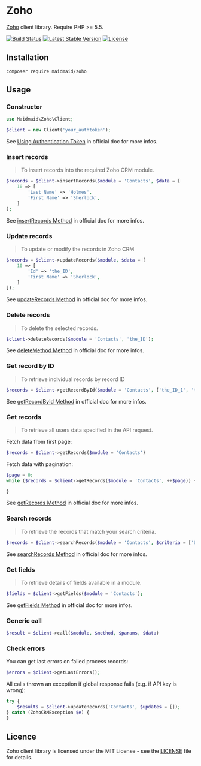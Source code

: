Zoho
====

[Zoho](https://www.zoho.com) client library. Require PHP >= 5.5.

[![Build Status](https://travis-ci.org/maidmaid/zoho.svg?branch=master)](https://travis-ci.org/maidmaid/zoho)
[![Latest Stable Version](https://poser.pugx.org/maidmaid/zoho/v/stable)](https://packagist.org/packages/maidmaid/zoho)
[![License](https://poser.pugx.org/maidmaid/zoho/license)](https://packagist.org/packages/maidmaid/zoho)

## Installation

```
composer require maidmaid/zoho
```

## Usage

### Constructor

```php
use Maidmaid\Zoho\Client;

$client = new Client('your_authtoken');
```

See [Using Authentication Token](https://www.zoho.com/crm/help/api/using-authentication-token.html) in official doc for more infos.

### Insert records

> To insert records into the required Zoho CRM module.

```php
$records = $client->insertRecords($module = 'Contacts', $data = [
    10 => [
        'Last Name' => 'Holmes',
        'First Name' => 'Sherlock',
    ]
);
```

See [insertRecords Method](https://www.zoho.com/crm/help/api/insertrecords.html) in official doc for more infos.

### Update records

> To update or modify the records in Zoho CRM

```php
$records = $client->updateRecords($module, $data = [
    10 => [
        'Id' => 'the_ID',
        'First Name' => 'Sherlock',
    ]
]);
```

See [updateRecords Method](https://www.zoho.com/crm/help/api/updaterecords.html) in official doc for more infos.

### Delete records

> To delete the selected records.

```php
$client->deleteRecords($module = 'Contacts', 'the_ID');
```

See [deleteMethod Method](https://www.zoho.com/crm/help/api/deleterecords.html) in official doc for more infos.

### Get record by ID

> To retrieve individual records by record ID

```php
$records = $client->getRecordById($module = 'Contacts', ['the_ID_1', 'the_ID_2'])
```

See [getRecordById Method](https://www.zoho.com/crm/help/api/getrecordbyid.html) in official doc for more infos.

### Get records

> To retrieve all users data specified in the API request.

Fetch data from first page:

```php
$records = $client->getRecords($module = 'Contacts')
```

Fetch data with pagination:

```php
$page = 0;
while ($records = $client->getRecords($module = 'Contacts', ++$page)) {

}
```

See [getRecords Method](https://www.zoho.com/crm/help/api/getrecords.html) in official doc for more infos.

### Search records

> To retrieve the records that match your search criteria.

```php
$records = $client->searchRecords($module = 'Contacts', $criteria = ['Last Name' => 'Holmes']);
```

See [searchRecords Method](https://www.zoho.com/crm/help/api/searchrecords.html) in official doc for more infos.

### Get fields

> To retrieve details of fields available in a module.

```php
$fields = $client->getFields($module = 'Contacts');
```

See [getFields Method](https://www.zoho.com/crm/help/api/getfields.html) in official doc for more infos.

### Generic call

```php 
$result = $client->call($module, $method, $params, $data)
```

### Check errors

You can get last errors on failed process records:

```php
$errors = $client->getLastErrors();
```

All calls thrown an exception if global response fails (e.g. if API key is wrong): 

```php
try {
    $results = $client->updateRecords('Contacts', $updates = []);
} catch (ZohoCRMException $e) {
}
```

## Licence

Zoho client library is licensed under the MIT License - see the [LICENSE](LICENSE) file for details.
